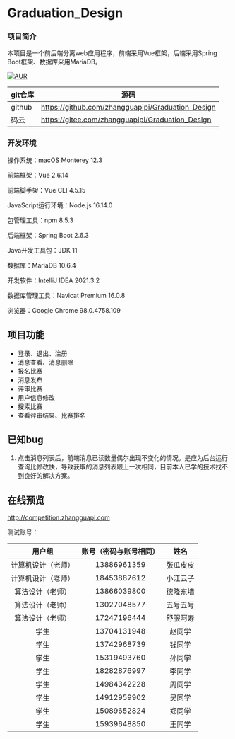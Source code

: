 # Graduation_Design

### 项目简介

本项目是一个前后端分离web应用程序，前端采用Vue框架，后端采用Spring Boot框架、数据库采用MariaDB。

[![AUR](https://img.shields.io/badge/license-GPL-blue.svg)](https://github.com/zhangguapipi/Graduation_Design/blob/main/LICENSE)

|  git仓库 |  源码  |
|---|---|
|  github |  https://github.com/zhangguapipi/Graduation_Design   |
|  码云  |  https://gitee.com/zhangguapipi/Graduation_Design   |

### 开发环境
操作系统：macOS Monterey 12.3

前端框架：Vue 2.6.14

前端脚手架：Vue CLI 4.5.15

JavaScript运行环境：Node.js 16.14.0

包管理工具：npm 8.5.3

后端框架：Spring Boot 2.6.3

Java开发工具包：JDK 11

数据库：MariaDB 10.6.4

开发软件：IntelliJ IDEA 2021.3.2

数据库管理工具：Navicat Premium 16.0.8

浏览器：Google Chrome 98.0.4758.109



## 项目功能

* 登录、退出、注册
* 消息查看、消息删除
* 报名比赛
* 消息发布
* 评审比赛
* 用户信息修改
* 搜索比赛
* 查看评审结果、比赛排名



## 已知bug

1. 点击消息列表后，前端消息已读数量偶尔出现不变化的情况。是应为后台运行查询比修改快，导致获取的消息列表跟上一次相同，目前本人已学的技术找不到良好的解决方案。



## 在线预览

http://competition.zhangguapi.com

测试账号：

|       用户组       | 账号（密码与账号相同） |   姓名   |
| :----------------: | :--------------------: | :------: |
| 计算机设计（老师） |      13886961359       | 张瓜皮皮 |
| 计算机设计（老师） |      18453887612       | 小江云子 |
|  算法设计（老师）  |      13866039800       | 德隆东墙 |
|  算法设计（老师）  |      13027048577       | 五号五号 |
|  算法设计（老师）  |      17247196444       | 舒服阿寿 |
|        学生        |      13704131948       |  赵同学  |
|        学生        |      13742968739       |  钱同学  |
|        学生        |      15319493760       |  孙同学  |
|        学生        |      18282876997       |  李同学  |
|        学生        |      14984342228       |  周同学  |
|        学生        |      14912959902       |  吴同学  |
|        学生        |      15089652824       |  郑同学  |
|        学生        |      15939648850       |  王同学  |

